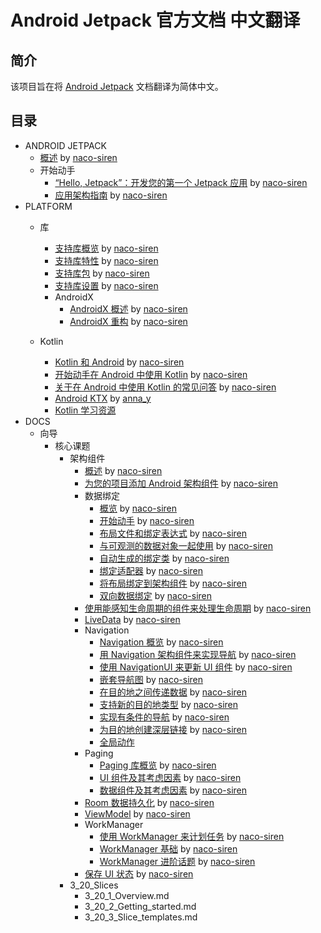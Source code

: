 # Android Jetpack 官方文档 中文翻译

## 简介
该项目旨在将 [Android Jetpack](https://developer.android.google.cn/jetpack/) 文档翻译为简体中文。

## 目录

- ANDROID JETPACK
    - [概述](https://github.com/Android-Jetpack-Chinese-Translation/android-jetpack-chinese-translation/blob/master/ANDROID_JETPACK/A_Overview.md) by [naco-siren](https://github.com/naco-siren)
    - 开始动手
        - [“Hello, Jetpack”：开发您的第一个 Jetpack 应用](https://github.com/Android-Jetpack-Chinese-Translation/android-jetpack-chinese-translation/blob/master/ANDROID_JETPACK/B_Get_started/1_Build_your_first_Android_Jetpack_app.md) by [naco-siren](https://github.com/naco-siren)
        - [应用架构指南](https://github.com/Android-Jetpack-Chinese-Translation/android-jetpack-chinese-translation/blob/master/ANDROID_JETPACK/B_Get_started/2_Guide_to_app_architecture.md) by [naco-siren](https://github.com/naco-siren)
- PLATFORM
    - 库        
        - [支持库概览](https://github.com/Android-Jetpack-Chinese-Translation/android-jetpack-chinese-translation/blob/master/PLATFORM/D_Libraries/1_Support_Library_Overview.md) by [naco-siren](https://github.com/naco-siren)
        - [支持库特性](https://github.com/Android-Jetpack-Chinese-Translation/android-jetpack-chinese-translation/blob/master/PLATFORM/D_Libraries/2_Features.md) by [naco-siren](https://github.com/naco-siren)
        - [支持库包](https://github.com/Android-Jetpack-Chinese-Translation/android-jetpack-chinese-translation/blob/master/PLATFORM/D_Libraries/3_Packages.md) by [naco-siren](https://github.com/naco-siren)
        - [支持库设置](https://github.com/Android-Jetpack-Chinese-Translation/android-jetpack-chinese-translation/blob/master/PLATFORM/D_Libraries/4_Setup.md) by [naco-siren](https://github.com/naco-siren)
        - AndroidX
            - [AndroidX 概述](https://github.com/Android-Jetpack-Chinese-Translation/android-jetpack-chinese-translation/blob/master/PLATFORM/D_Libraries/6_AndroidX/6_1_AndroidX_Overview.md) by [naco-siren](https://github.com/naco-siren)
            - [AndroidX 重构](https://github.com/Android-Jetpack-Chinese-Translation/android-jetpack-chinese-translation/blob/master/PLATFORM/D_Libraries/6_AndroidX/6_2_Refactoring.md) by [naco-siren](https://github.com/naco-siren)

    - Kotlin
        - [Kotlin 和 Android](https://github.com/Android-Jetpack-Chinese-Translation/android-jetpack-chinese-translation/blob/master/PLATFORM/E_Kotlin/1_Kotlin_and_Android.md) by [naco-siren](https://github.com/naco-siren)
        - [开始动手在 Android 中使用 Kotlin](https://github.com/Android-Jetpack-Chinese-Translation/android-jetpack-chinese-translation/blob/master/PLATFORM/E_Kotlin/2_Get_Started_with_Kotlin.md) by [naco-siren](https://github.com/naco-siren)
        - [关于在 Android 中使用 Kotlin 的常见问答](https://github.com/Android-Jetpack-Chinese-Translation/android-jetpack-chinese-translation/blob/master/PLATFORM/E_Kotlin/3_Kotlin_on_Android_FAQ.md) by [naco-siren](https://github.com/naco-siren)
        - [Android KTX](https://github.com/Android-Jetpack-Chinese-Translation/android-jetpack-chinese-translation/blob/master/PLATFORM/E_Kotlin/4_Android_KTX.md) by [anna_y](https://github.com/Nevvea7)
        - [Kotlin 学习资源](https://github.com/Android-Jetpack-Chinese-Translation/android-jetpack-chinese-translation/blob/master/PLATFORM/E_Kotlin/5_Resources_to_Learn_Kotlin.md)
- DOCS
    - 向导
        - 核心课题
            - 架构组件
                - [概述](https://github.com/Android-Jetpack-Chinese-Translation/android-jetpack-chinese-translation/blob/master/DOCS/B_Guides/3_Core_topics/3_2_Architecture_Components/3_2_1_Overview.md) by [naco-siren](https://github.com/naco-siren)
                - [为您的项目添加 Android 架构组件](https://github.com/Android-Jetpack-Chinese-Translation/android-jetpack-chinese-translation/blob/master/DOCS/B_Guides/3_Core_topics/3_2_Architecture_Components/3_2_2_Adding_Components_to_your_Project.md) by [naco-siren](https://github.com/naco-siren)
                - 数据绑定 
                    - [概览](https://github.com/Android-Jetpack-Chinese-Translation/android-jetpack-chinese-translation/blob/master/DOCS/B_Guides/3_Core_topics/3_2_Architecture_Components/3_2_3_Data_Binding_Library/3_2_3_1_Overview.md) by [naco-siren](https://github.com/naco-siren)
                    - [开始动手](https://github.com/Android-Jetpack-Chinese-Translation/android-jetpack-chinese-translation/blob/master/DOCS/B_Guides/3_Core_topics/3_2_Architecture_Components/3_2_3_Data_Binding_Library/3_2_3_2_Get_Started.md) by [naco-siren](https://github.com/naco-siren)
                    - [布局文件和绑定表达式](https://github.com/Android-Jetpack-Chinese-Translation/android-jetpack-chinese-translation/blob/master/DOCS/B_Guides/3_Core_topics/3_2_Architecture_Components/3_2_3_Data_Binding_Library/3_2_3_3_Layouts_and_binding_expressions.md) by [naco-siren](https://github.com/naco-siren)
                    - [与可观测的数据对象一起使用](https://github.com/Android-Jetpack-Chinese-Translation/android-jetpack-chinese-translation/blob/master/DOCS/B_Guides/3_Core_topics/3_2_Architecture_Components/3_2_3_Data_Binding_Library/3_2_3_4_Work_with_observable_data_objects.md) by [naco-siren](https://github.com/naco-siren)
                    - [自动生成的绑定类](https://github.com/Android-Jetpack-Chinese-Translation/android-jetpack-chinese-translation/blob/master/DOCS/B_Guides/3_Core_topics/3_2_Architecture_Components/3_2_3_Data_Binding_Library/3_2_3_5_Generated_binding_classes.md) by [naco-siren](https://github.com/naco-siren)
                    - [绑定适配器](https://github.com/Android-Jetpack-Chinese-Translation/android-jetpack-chinese-translation/blob/master/DOCS/B_Guides/3_Core_topics/3_2_Architecture_Components/3_2_3_Data_Binding_Library/3_2_3_6_Binding_adapters.md) by [naco-siren](https://github.com/naco-siren)
                    - [将布局绑定到架构组件](https://github.com/Android-Jetpack-Chinese-Translation/android-jetpack-chinese-translation/blob/master/DOCS/B_Guides/3_Core_topics/3_2_Architecture_Components/3_2_3_Data_Binding_Library/3_2_3_7_Bind_layout_views_to_Architecture_Components.md) by [naco-siren](https://github.com/naco-siren)
                   - [双向数据绑定](https://github.com/Android-Jetpack-Chinese-Translation/android-jetpack-chinese-translation/blob/master/DOCS/B_Guides/3_Core_topics/3_2_Architecture_Components/3_2_3_Data_Binding_Library/3_2_3_8_Two-way_data_binding.md) by [naco-siren](https://github.com/naco-siren)
                - [使用能感知生命周期的组件来处理生命周期](https://github.com/Android-Jetpack-Chinese-Translation/android-jetpack-chinese-translation/blob/master/DOCS/B_Guides/3_Core_topics/3_2_Architecture_Components/3_2_4_Handling_Lifecycles.md) by [naco-siren](https://github.com/naco-siren)
                - [LiveData](https://github.com/Android-Jetpack-Chinese-Translation/android-jetpack-chinese-translation/blob/master/DOCS/B_Guides/3_Core_topics/3_2_Architecture_Components/3_2_5_LiveData.md) by [naco-siren](https://github.com/naco-siren)
                - Navigation
                    - [Navigation 概览](https://github.com/Android-Jetpack-Chinese-Translation/android-jetpack-chinese-translation/blob/master/DOCS/B_Guides/3_Core_topics/3_2_Architecture_Components/3_2_6_Navigation/3_2_6_1_Overview.md) by [naco-siren](https://github.com/naco-siren)
                    - [用 Navigation 架构组件来实现导航](https://github.com/Android-Jetpack-Chinese-Translation/android-jetpack-chinese-translation/blob/master/DOCS/B_Guides/3_Core_topics/3_2_Architecture_Components/3_2_6_Navigation/3_2_6_2_Implement_Navigation_with_the_Navigation_Architecture_Component.md) by [naco-siren](https://github.com/naco-siren)
                    - [使用 NavigationUI 来更新 UI 组件](https://github.com/Android-Jetpack-Chinese-Translation/android-jetpack-chinese-translation/blob/master/DOCS/B_Guides/3_Core_topics/3_2_Architecture_Components/3_2_6_Navigation/3_2_6_3_Update_UI_components_with_NavigationUI.md) by [naco-siren](https://github.com/naco-siren)
                    - [嵌套导航图](https://github.com/Android-Jetpack-Chinese-Translation/android-jetpack-chinese-translation/blob/master/DOCS/B_Guides/3_Core_topics/3_2_Architecture_Components/3_2_6_Navigation/3_2_6_4_Nested_graphs.md) by [naco-siren](https://github.com/naco-siren)
                    - [在目的地之间传递数据](https://github.com/Android-Jetpack-Chinese-Translation/android-jetpack-chinese-translation/blob/master/DOCS/B_Guides/3_Core_topics/3_2_Architecture_Components/3_2_6_Navigation/3_2_6_5_Pass_data_between_destinations.md) by [naco-siren](https://github.com/naco-siren)
                    - [支持新的目的地类型](https://github.com/Android-Jetpack-Chinese-Translation/android-jetpack-chinese-translation/blob/master/DOCS/B_Guides/3_Core_topics/3_2_Architecture_Components/3_2_6_Navigation/3_2_6_6_Add_support_for_new_destination.md) by [naco-siren](https://github.com/naco-siren)
                    - [实现有条件的导航](https://github.com/Android-Jetpack-Chinese-Translation/android-jetpack-chinese-translation/blob/master/DOCS/B_Guides/3_Core_topics/3_2_Architecture_Components/3_2_6_Navigation/3_2_6_6_Add_support_for_new_destination.md) by [naco-siren](https://github.com/naco-siren)
                    - [为目的地创建深层链接](https://github.com/Android-Jetpack-Chinese-Translation/android-jetpack-chinese-translation/blob/master/DOCS/B_Guides/3_Core_topics/3_2_Architecture_Components/3_2_6_Navigation/3_2_6_6_Add_support_for_new_destination.md) by [naco-siren](https://github.com/naco-siren)
                    - [全局动作](https://github.com/Android-Jetpack-Chinese-Translation/android-jetpack-chinese-translation/blob/master/DOCS/B_Guides/3_Core_topics/3_2_Architecture_Components/3_2_6_Navigation/3_2_6_9_Global_actions.md)
                - Paging
                    - [Paging 库概览](https://github.com/Android-Jetpack-Chinese-Translation/android-jetpack-chinese-translation/blob/master/DOCS/B_Guides/3_Core_topics/3_2_Architecture_Components/3_2_7_Paging_library/3_2_7_1_Overview.md) by [naco-siren](https://github.com/naco-siren)
                    - [UI 组件及其考虑因素](https://github.com/Android-Jetpack-Chinese-Translation/android-jetpack-chinese-translation/blob/master/DOCS/B_Guides/3_Core_topics/3_2_Architecture_Components/3_2_7_Paging_library/3_2_7_2_UI_Components_and_Considerations.md) by [naco-siren](https://github.com/naco-siren)
                    - [数据组件及其考虑因素](https://github.com/Android-Jetpack-Chinese-Translation/android-jetpack-chinese-translation/blob/master/DOCS/B_Guides/3_Core_topics/3_2_Architecture_Components/3_2_7_Paging_library/3_2_7_3_Data_Components_and_Considerations.md) by [naco-siren](https://github.com/naco-siren)
                - [Room 数据持久化](https://github.com/Android-Jetpack-Chinese-Translation/android-jetpack-chinese-translation/blob/master/DOCS/B_Guides/3_Core_topics/3_2_Architecture_Components/3_2_8_Room_Persistence_Library.md) by [naco-siren](https://github.com/naco-siren)
                - [ViewModel](https://github.com/Android-Jetpack-Chinese-Translation/android-jetpack-chinese-translation/blob/master/DOCS/B_Guides/3_Core_topics/3_2_Architecture_Components/3_2_9_ViewModel.md) by [naco-siren](https://github.com/naco-siren)
                - WorkManager
                    - [使用 WorkManager 来计划任务](https://github.com/Android-Jetpack-Chinese-Translation/android-jetpack-chinese-translation/blob/master/DOCS/B_Guides/3_Core_topics/3_2_Architecture_Components/3_2_10_WorkManager/3_2_10_1_Overview.md) by [naco-siren](https://github.com/naco-siren)
                    - [WorkManager 基础](https://github.com/Android-Jetpack-Chinese-Translation/android-jetpack-chinese-translation/blob/master/DOCS/B_Guides/3_Core_topics/3_2_Architecture_Components/3_2_10_WorkManager/3_2_10_2_Basics.md) by [naco-siren](https://github.com/naco-siren)
                    - [WorkManager 进阶话题](https://github.com/Android-Jetpack-Chinese-Translation/android-jetpack-chinese-translation/blob/master/DOCS/B_Guides/3_Core_topics/3_2_Architecture_Components/3_2_10_WorkManager/3_2_10_3_Advanced.md) by [naco-siren](https://github.com/naco-siren)
                - [保存 UI 状态](https://github.com/Android-Jetpack-Chinese-Translation/android-jetpack-chinese-translation/blob/master/DOCS/B_Guides/3_Core_topics/3_2_Architecture_Components/3_2_11_Saving_States.md) by [naco-siren](https://github.com/naco-siren)
            - 3_20_Slices
                - 3_20_1_Overview.md
                - 3_20_2_Getting_started.md
                - 3_20_3_Slice_templates.md



